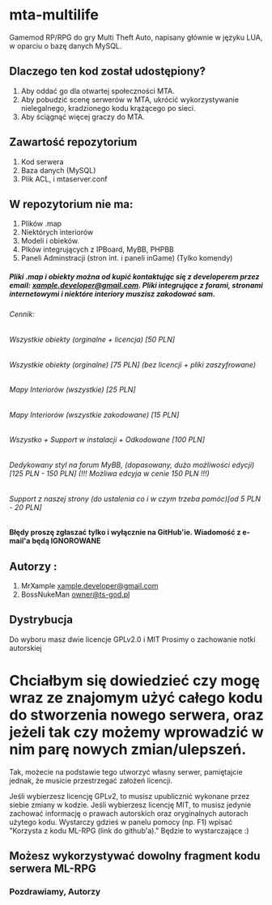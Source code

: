 # mta-multilife
Gamemod RP/RPG do gry Multi Theft Auto, napisany głównie w języku LUA, w oparciu o bazę danych MySQL.

## Dlaczego ten kod został udostępiony?
1. Aby oddać go dla otwartej społeczności MTA.
2. Aby pobudzić scenę serwerów w MTA, ukrócić wykorzystywanie nielegalnego, kradzionego kodu krążącego po sieci.
3. Aby ściągnąć więcej graczy do MTA.
## Zawartość repozytorium
1. Kod serwera
2. Baza danych (MySQL)
3. Plik ACL, i mtaserver.conf
## W repozytorium nie ma:
1. Plików .map
2. Niektórych interiorów
3. Modeli i obieków.
4. Plków integrujących z IPBoard, MyBB, PHPBB
5. Paneli Adminstracji (stron int. i paneli inGame) (Tylko komendy)
##### Pliki .map i obiekty można od kupić kontaktując się z developerem przez email: xample.developer@gmail.com. Pliki integrujące z forami, stronami internetowymi i niektóre interiory muszisz zakodować sam.
###### Cennik:
###### Wszystkie obiekty (orginalne + licencja) [50 PLN]
###### Wszystkie obiekty (orginalne) [75 PLN] (bez licencji + pliki zaszyfrowane)
###### Mapy Interiorów (wszystkie) [25 PLN]
###### Mapy Interiorów (wszystkie zakodowane) [15 PLN]
###### Wszystko + Support w instalacji + Odkodowane [100 PLN]
###### Dedykowany styl na forum MyBB, (dopasowany, dużo możliwości edycji) [125 PLN - 150 PLN] (!!! Możliwa edcyja w cenie 150 PLN !!!)
###### Support z naszej strony (do ustalenia co i w czym trzeba pomóc)[od 5 PLN - 20 PLN]
#### Błędy proszę zgłaszać tylko i wyłącznie na GitHub'ie. Wiadomość z e-mail'a będą IGNOROWANE 
## Autorzy :
1. MrXample <xample.developer@gmail.com>
2. BossNukeMan <owner@ts-god.pl>
## Dystrybucja
Do wyboru masz dwie licencje GPLv2.0 i MIT
Prosimy o zachowanie notki autorskiej
# Chciałbym się dowiedzieć czy mogę wraz ze znajomym użyć całego kodu do stworzenia nowego serwera, oraz jeżeli tak czy możemy wprowadzić w nim parę nowych zmian/ulepszeń.
Tak, możecie na podstawie tego utworzyć własny serwer, pamiętajcie jednak, że musicie przestrzegać założeń licencji.

Jeśli wybierzesz licencję GPLv2, to musisz upublicznić wykonane przez siebie zmiany w kodzie. Jeśli wybierzesz licencję MIT, to musisz jedynie zachować informację o prawach autorskich oraz oryginalnych autorach użytego kodu. Wystarczy gdzieś w panelu pomocy (np. F1) wpisać "Korzysta z kodu ML-RPG (link do github'a)." Będzie to wystarczające :)
## Możesz wykorzystywać dowolny fragment kodu serwera ML-RPG
### Pozdrawiamy, Autorzy  
